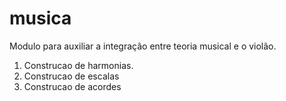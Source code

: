 # musica
Modulo para auxiliar a integração entre teoria musical e o violão.

1. Construcao de harmonias.
2. Construcao de escalas
3. Construcao de acordes